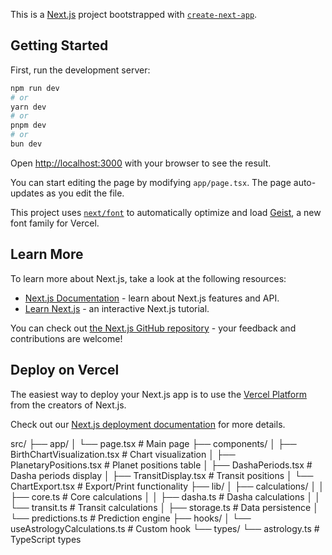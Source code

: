 This is a [Next.js](https://nextjs.org) project bootstrapped with [`create-next-app`](https://nextjs.org/docs/app/api-reference/cli/create-next-app).

## Getting Started

First, run the development server:

```bash
npm run dev
# or
yarn dev
# or
pnpm dev
# or
bun dev
```

Open [http://localhost:3000](http://localhost:3000) with your browser to see the result.

You can start editing the page by modifying `app/page.tsx`. The page auto-updates as you edit the file.

This project uses [`next/font`](https://nextjs.org/docs/app/building-your-application/optimizing/fonts) to automatically optimize and load [Geist](https://vercel.com/font), a new font family for Vercel.

## Learn More

To learn more about Next.js, take a look at the following resources:

- [Next.js Documentation](https://nextjs.org/docs) - learn about Next.js features and API.
- [Learn Next.js](https://nextjs.org/learn) - an interactive Next.js tutorial.

You can check out [the Next.js GitHub repository](https://github.com/vercel/next.js) - your feedback and contributions are welcome!

## Deploy on Vercel

The easiest way to deploy your Next.js app is to use the [Vercel Platform](https://vercel.com/new?utm_medium=default-template&filter=next.js&utm_source=create-next-app&utm_campaign=create-next-app-readme) from the creators of Next.js.

Check out our [Next.js deployment documentation](https://nextjs.org/docs/app/building-your-application/deploying) for more details.




src/
├── app/
│   └── page.tsx                    # Main page
├── components/
│   ├── BirthChartVisualization.tsx # Chart visualization
│   ├── PlanetaryPositions.tsx      # Planet positions table
│   ├── DashaPeriods.tsx           # Dasha periods display
│   ├── TransitDisplay.tsx         # Transit positions
│   └── ChartExport.tsx            # Export/Print functionality
├── lib/
│   ├── calculations/
│   │   ├── core.ts                # Core calculations
│   │   ├── dasha.ts              # Dasha calculations
│   │   └── transit.ts            # Transit calculations
│   ├── storage.ts                # Data persistence
│   └── predictions.ts            # Prediction engine
├── hooks/
│   └── useAstrologyCalculations.ts # Custom hook
└── types/
    └── astrology.ts               # TypeScript types